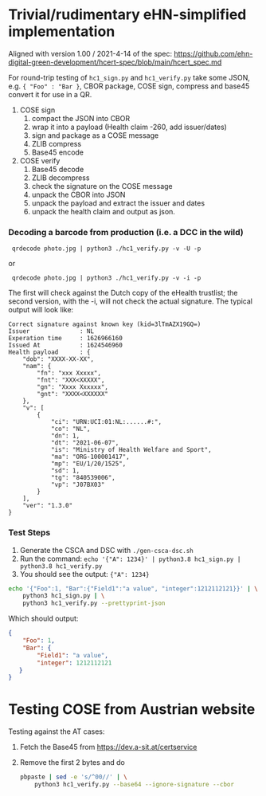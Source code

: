# Trivial/rudimentary eHN-simplified implementation

Aligned with version 1.00 / 2021-4-14 of the spec:
	https://github.com/ehn-digital-green-development/hcert-spec/blob/main/hcert_spec.md

For round-trip testing of ```hc1_sign.py``` and ```hc1_verify.py``` take some
JSON, e.g. ```{ "Foo" : "Bar }```, CBOR package, COSE sign, compress and base45
convert it for use in a QR.

1. COSE sign
   1. compact the JSON into CBOR
   1. wrap it into a payload (Health claim -260, add issuer/dates)
   1. sign and package as a COSE message
   1. ZLIB compress
   1. Base45 encode 
1. COSE verify     
   1. Base45 decode
   1. ZLIB decompress
   1. check the signature on the COSE message
   1. unpack the CBOR into JSON
   1. unpack the payload and extract the issuer and dates
   1. unpack the health claim and output as json.

### Decoding a barcode from production (i.e. a DCC in the wild)

     qrdecode photo.jpg | python3 ./hc1_verify.py -v -U -p

or

     qrdecode photo.jpg | python3 ./hc1_verify.py -v -i -p

The first will check against the Dutch copy of the eHealth trustlist; the second version, with the -i, will not check the actual signature. The typical output will look like:

```
Correct signature against known key (kid=3lTmAZX19GQ=)
Issuer              : NL
Experation time     : 1626966160
Issued At           : 1624546960
Health payload      : {
    "dob": "XXXX-XX-XX",
    "nam": {
        "fn": "xxx Xxxxx",
        "fnt": "XXX<XXXXX",
        "gn": "Xxxx Xxxxxx",
        "gnt": "XXXX<XXXXXX"
    },
    "v": [
        {
            "ci": "URN:UCI:01:NL:......#:",
            "co": "NL",
            "dn": 1,
            "dt": "2021-06-07",
            "is": "Ministry of Health Welfare and Sport",
            "ma": "ORG-100001417",
            "mp": "EU/1/20/1525",
            "sd": 1,
            "tg": "840539006",
            "vp": "J07BX03"
        }
    ],
    "ver": "1.3.0"
}
```

### Test Steps

1. Generate the CSCA and DSC with ```./gen-csca-dsc.sh```	
1. Run the command: ```echo '{"A": 1234}' | python3.8 hc1_sign.py | python3.8 hc1_verify.py```
1. You should see the output: ```{"A": 1234}```

```bash
echo '{"Foo":1, "Bar":{"Field1":"a value", "integer":1212112121}}' | \
    python3 hc1_sign.py | \
    python3 hc1_verify.py --prettyprint-json
```

Which should output:

```json
{
    "Foo": 1, 
    "Bar": {
        "Field1": "a value", 
        "integer": 1212112121
   }
}
```


# Testing COSE from Austrian website

Testing against the AT cases:

1. Fetch the Base45 from https://dev.a-sit.at/certservice
1. Remove the first 2 bytes and do

   ```bash
   pbpaste | sed -e 's/^00//' | \
       python3 hc1_verify.py --base64 --ignore-signature --cbor
   ```
